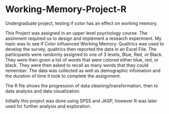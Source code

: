 # Working-Memory-Project-R
Undergraduate project, testing if color has an effect on working memory. 

This Project was assigned in an upper level psychology course. The assinment required us to design and implement a research experiment.
My topic was to see if Color influenced Working Memory. 
Qualtrics was used to develop the survey, qualtrics then reported the data in an Excel File.
The participants were randomly assigned to one of 3 levels, Blue, Red, or Black. 
They were then given a list of words that were colored either blue, red, or black. 
They were then asked to recall as many words that they could remember. 
The data was collected as well as demographic infomation and the duration of time it took to complete the assignment.

The R file shows the progression of data cleaning/transformation, then to data analysis and data visualization. 


Initially this project was done using SPSS and JASP, however R was later used for further analysis and exploration.
